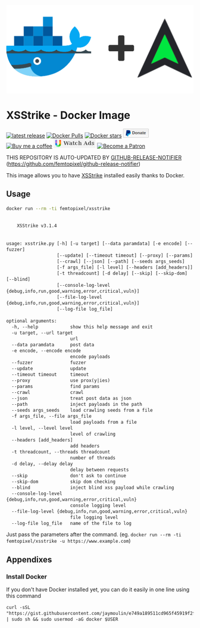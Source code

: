![logo](logo.png "logo")

XSStrike - Docker Image
==========================

[![latest release](https://img.shields.io/github/release/femtopixel/docker-xsstrike.svg "latest release")](http://github.com/femtopixel/docker-xsstrike/releases)
[![Docker Pulls](https://img.shields.io/docker/pulls/femtopixel/xsstrike.svg)](https://hub.docker.com/r/femtopixel/xsstrike/)
[![Docker stars](https://img.shields.io/docker/stars/femtopixel/xsstrike.svg)](https://hub.docker.com/r/femtopixel/xsstrike/)
[![PayPal donation](https://github.com/jaymoulin/jaymoulin.github.io/raw/master/ppl.png "PayPal donation")](https://www.paypal.me/jaymoulin)
[![Buy me a coffee](https://www.buymeacoffee.com/assets/img/custom_images/orange_img.png "Buy me a coffee")](https://www.buymeacoffee.com/3Yu8ajd7W)
[![Watch Ads](https://github.com/jaymoulin/jaymoulin.github.io/raw/master/utip.png "Watch Ads")](https://utip.io/femtopixel)
[![Become a Patron](https://badgen.net/badge/become/a%20patron/F96854 "Become a Patron")](https://patreon.com/femtopixel)

THIS REPOSITORY IS AUTO-UPDATED BY [GITHUB-RELEASE-NOTIFIER](https://github.com/femtopixel/github-release-notifier) (https://github.com/femtopixel/github-release-notifier)

This image allows you to have [XSStrike](https://github.com/s0md3v/XSStrike) installed easily thanks to Docker.

Usage
---

```bash
docker run --rm -ti femtopixel/xsstrike
```

```

	XSStrike v3.1.4


usage: xsstrike.py [-h] [-u target] [--data paramdata] [-e encode] [--fuzzer]
                   [--update] [--timeout timeout] [--proxy] [--params]
                   [--crawl] [--json] [--path] [--seeds args_seeds]
                   [-f args_file] [-l level] [--headers [add_headers]]
                   [-t threadcount] [-d delay] [--skip] [--skip-dom] [--blind]
                   [--console-log-level {debug,info,run,good,warning,error,critical,vuln}]
                   [--file-log-level {debug,info,run,good,warning,error,critical,vuln}]
                   [--log-file log_file]

optional arguments:
  -h, --help            show this help message and exit
  -u target, --url target
                        url
  --data paramdata      post data
  -e encode, --encode encode
                        encode payloads
  --fuzzer              fuzzer
  --update              update
  --timeout timeout     timeout
  --proxy               use prox(y|ies)
  --params              find params
  --crawl               crawl
  --json                treat post data as json
  --path                inject payloads in the path
  --seeds args_seeds    load crawling seeds from a file
  -f args_file, --file args_file
                        load payloads from a file
  -l level, --level level
                        level of crawling
  --headers [add_headers]
                        add headers
  -t threadcount, --threads threadcount
                        number of threads
  -d delay, --delay delay
                        delay between requests
  --skip                don't ask to continue
  --skip-dom            skip dom checking
  --blind               inject blind xss payload while crawling
  --console-log-level {debug,info,run,good,warning,error,critical,vuln}
                        console logging level
  --file-log-level {debug,info,run,good,warning,error,critical,vuln}
                        file logging level
  --log-file log_file   name of the file to log

```

Just pass the parameters after the command. (eg. `docker run --rm -ti femtopixel/xsstrike -u https://www.example.com`)

Appendixes
---

### Install Docker

If you don't have Docker installed yet, you can do it easily in one line using this command
 
```
curl -sSL "https://gist.githubusercontent.com/jaymoulin/e749a189511cd965f45919f2f99e45f3/raw/0e650b38fde684c4ac534b254099d6d5543375f1/ARM%2520(Raspberry%2520PI)%2520Docker%2520Install" | sudo sh && sudo usermod -aG docker $USER
```
